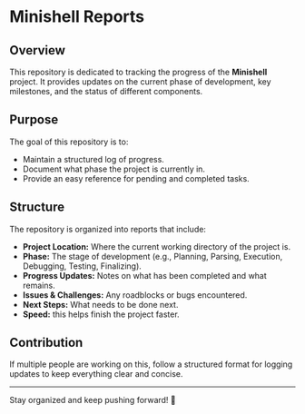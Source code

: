 # Minishell Reports

## Overview
This repository is dedicated to tracking the progress of the **Minishell** project. It provides updates on the current phase of development, key milestones, and the status of different components.

## Purpose
The goal of this repository is to:
- Maintain a structured log of progress.
- Document what phase the project is currently in.
- Provide an easy reference for pending and completed tasks.

## Structure
The repository is organized into reports that include:
- **Project Location:** Where the current working directory of the project is.
- **Phase:** The stage of development (e.g., Planning, Parsing, Execution, Debugging, Testing, Finalizing).
- **Progress Updates:** Notes on what has been completed and what remains.
- **Issues & Challenges:** Any roadblocks or bugs encountered.
- **Next Steps:** What needs to be done next.
- **Speed:** this helps finish the project faster.

## Contribution
If multiple people are working on this, follow a structured format for logging updates to keep everything clear and concise.

---
Stay organized and keep pushing forward! 🚀
